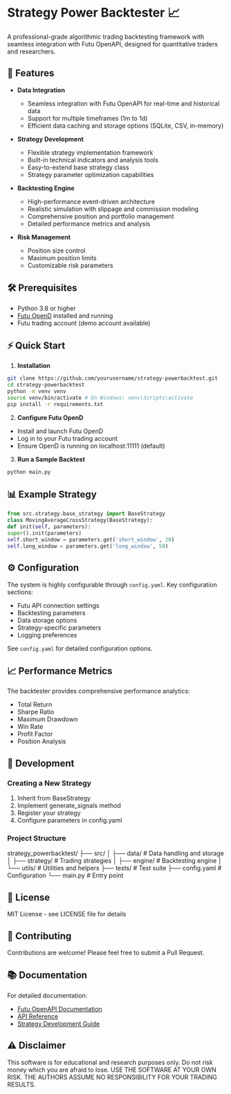 # Strategy Power Backtester 📈

A professional-grade algorithmic trading backtesting framework with seamless integration with Futu OpenAPI, designed for quantitative traders and researchers.

<!-- ![Python](https://img.shields.io/badge/Python-3.8%2B-blue)
![License](https://img.shields.io/badge/license-MIT-green)
![Version](https://img.shields.io/badge/version-0.1.0-orange)
![Futu API](https://img.shields.io/badge/Futu%20API-8.7-brightgreen) -->

## 🚀 Features

- **Data Integration**
  - Seamless integration with Futu OpenAPI for real-time and historical data
  - Support for multiple timeframes (1m to 1d)
  - Efficient data caching and storage options (SQLite, CSV, in-memory)

- **Strategy Development**
  - Flexible strategy implementation framework
  - Built-in technical indicators and analysis tools
  - Easy-to-extend base strategy class
  - Strategy parameter optimization capabilities

- **Backtesting Engine**
  - High-performance event-driven architecture
  - Realistic simulation with slippage and commission modeling
  - Comprehensive position and portfolio management
  - Detailed performance metrics and analysis

- **Risk Management**
  - Position size control
  - Maximum position limits
  - Customizable risk parameters

## 🛠 Prerequisites

- Python 3.8 or higher
- [Futu OpenD](https://www.futunn.com/download/openAPI) installed and running
- Futu trading account (demo account available)

## ⚡️ Quick Start

1. **Installation**
```bash
git clone https://github.com/yourusername/strategy-powerbacktest.git
cd strategy-powerbacktest
python -m venv venv
source venv/bin/activate # On Windows: venv\Scripts\activate
pip install -r requirements.txt
```

2. **Configure Futu OpenD**
- Install and launch Futu OpenD
- Log in to your Futu trading account
- Ensure OpenD is running on localhost:11111 (default)

3. **Run a Sample Backtest**
```bash
python main.py
```
## 📊 Example Strategy

```python
from src.strategy.base_strategy import BaseStrategy
class MovingAverageCrossStrategy(BaseStrategy):
def init(self, parameters):
super().init(parameters)
self.short_window = parameters.get('short_window', 20)
self.long_window = parameters.get('long_window', 50)
```


## ⚙️ Configuration

The system is highly configurable through `config.yaml`. Key configuration sections:

- Futu API connection settings
- Backtesting parameters
- Data storage options
- Strategy-specific parameters
- Logging preferences

See `config.yaml` for detailed configuration options.

## 📈 Performance Metrics

The backtester provides comprehensive performance analytics:
- Total Return
- Sharpe Ratio
- Maximum Drawdown
- Win Rate
- Profit Factor
- Position Analysis

## 🔧 Development

### Creating a New Strategy

1. Inherit from BaseStrategy
2. Implement generate_signals method
3. Register your strategy
4. Configure parameters in config.yaml

### Project Structure
strategy_powerbacktest/
├── src/
│ ├── data/ # Data handling and storage
│ ├── strategy/ # Trading strategies
│ ├── engine/ # Backtesting engine
│ └── utils/ # Utilities and helpers
├── tests/ # Test suite
├── config.yaml # Configuration
└── main.py # Entry point

## 📝 License

MIT License - see LICENSE file for details

## 🤝 Contributing

Contributions are welcome! Please feel free to submit a Pull Request.

## 📚 Documentation

For detailed documentation:
- [Futu OpenAPI Documentation](https://openapi.futunn.com/)
- [API Reference](./docs/api.md)
- [Strategy Development Guide](./docs/strategies.md)

## ⚠️ Disclaimer

This software is for educational and research purposes only. Do not risk money which you are afraid to lose. USE THE SOFTWARE AT YOUR OWN RISK. THE AUTHORS ASSUME NO RESPONSIBILITY FOR YOUR TRADING RESULTS.